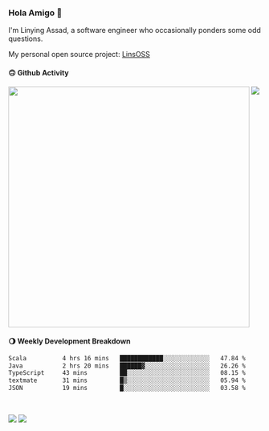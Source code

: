 ### Hola Amigo 🤣   

I'm Linying Assad, a software engineer who occasionally ponders some odd questions.  

My personal open source project: [LinsOSS](https://github.com/linsoss)
 
#### 🙃 Github Activity 
<div>
  <img src="https://github-readme-stats.vercel.app/api?username=al-assad&show_icons=true" align="top" style="display: inline-block;" width="480"/>
  <img src="https://github-readme-stats.vercel.app/api/top-langs/?username=al-assad&hide=css,html&langs_count=8&layout=compact" align="top" style="display: inline-block;"/>
</div>

#### 🌖 Weekly Development Breakdown
<!--START_SECTION:waka-->

```txt
Scala          4 hrs 16 mins   ████████████░░░░░░░░░░░░░   47.84 %
Java           2 hrs 20 mins   ██████▓░░░░░░░░░░░░░░░░░░   26.26 %
TypeScript     43 mins         ██░░░░░░░░░░░░░░░░░░░░░░░   08.15 %
textmate       31 mins         █▒░░░░░░░░░░░░░░░░░░░░░░░   05.94 %
JSON           19 mins         █░░░░░░░░░░░░░░░░░░░░░░░░   03.58 %
```

<!--END_SECTION:waka-->

<br>

<a href="https://twitter.com/assad_lin"><img src="https://img.shields.io/badge/Twitter-@assad__lin-blue?style=flat&logo=twitter" /></a>
<a href="https://al-assad.github.io"><img src="https://img.shields.io/badge/Blogs-Linying_Assad's_Blog-yellow?style=flat&logo=github" /></a>

